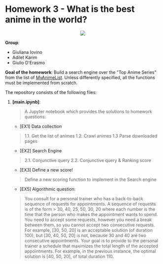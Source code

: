 # Homework 3 - What is the best anime in the world?

<p align="center">
<img src="https://ilovevg.it/wp-content/uploads/2020/05/anime-e-manga-generi.jpg">
</p>


**Group**:
- Giuliana Iovino
- Adilet Karim
- Giulio D'Erasmo


**Goal of the homework**: Build a search engine over the "Top Anime Series" from the list of [MyAnimeList](https://myanimelist.net/). Unless differently specified, all the functions must be implemented from scratch.


The repository consists of the following files:

1. __[main.ipynb]__:
   > A Jupyter notebook which provides the solutions to homework questions:
   - [EX1] Data collection
   > 1.1. Get the list of animes
     1.2. Crawl animes
     1.3 Parse downloaded pages
   - [EX2] Search Engine
   > 2.1. Conjunctive query
     2.2. Conjunctive query & Ranking score

   - [EX3] Define a new score!
   > Define a new scoring function to implement in the Search engine
   - [EX5] Algorithmic question:
   > You consult for a personal trainer who has a back-to-back sequence of requests for appointments. A sequence of requests is of the form > 30, 40, 25, 50, 30, 20 where each number is the time that the person who makes the appointment wants to spend. You need to accept some requests, however you need a break between them, so you cannot accept two consecutive requests. For example, [30, 50, 20] is an acceptable solution (of duration 100), but [30, 40, 50, 20] is not, because 30 and 40 are two consecutive appointments. Your goal is to provide to the personal trainer a schedule that maximizes the total length of the accepted appointments. For example, in the previous instance, the optimal solution is [40, 50, 20], of total duration 110.
   


